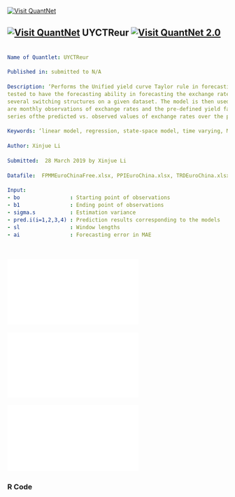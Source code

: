 
[<img src="https://github.com/QuantLet/Styleguide-and-FAQ/blob/master/pictures/banner.png" width="888" alt="Visit QuantNet">](http://quantlet.de/)

## [<img src="https://github.com/QuantLet/Styleguide-and-FAQ/blob/master/pictures/qloqo.png" alt="Visit QuantNet">](http://quantlet.de/) **UYCTReur** [<img src="https://github.com/QuantLet/Styleguide-and-FAQ/blob/master/pictures/QN2.png" width="60" alt="Visit QuantNet 2.0">](http://quantlet.de/)

```yaml

Name of Quantlet: UYCTReur

Published in: submitted to N/A 

Description: ‘Performs the Unified yield curve Taylor rule in forecasting thed exchange rates, a combination of yield factors are 
tested to have the forecasting ability in forecasting the exchange rates. To fit a model with possible structural changes, we set 
several switching structures on a given dataset. The model is then used for forecasting over 3-12 monthos horizons. The input data 
are monthly observations of exchange rates and the pre-defined yield factors. Computes MAE for the forecasted values. Plots the time 
series ofthe predicted vs. observed values of exchange rates over the prediction interval.’

Keywords: ‘linear model, regression, state-space model, time varying, Markov Switching, exchange rates, prediction.’

Author: Xinjue Li

Submitted:  28 March 2019 by Xinjue Li

Datafile:  FPMMEuroChinaFree.xlsx, PPIEuroChina.xlsx, TRDEuroChina.xlsx, TREuroChina.xlsx, TBR.xlsx

Input: 
- bo                : Starting point of observations 
- b1                : Ending point of observations 
- sigma.s           : Estimation variance
- pred.i(i=1,2,3,4) : Prediction results corresponding to the models
- sl                : Window lengths
- ai                : Forecasting error in MAE 




```

![Picture1](TaylorRule.pdf)

![Picture2](RMBtoEUR.pdf)

![Picture3](RMBtoUSD.pdf)

### R Code
```r













